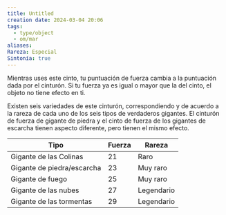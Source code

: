 ```yaml
---
title: Untitled
creation date: 2024-03-04 20:06
tags:
  - type/object
  - om/mar
aliases: 
Rareza: Especial
Sintonía: true
---
```

Mientras uses este cinto, tu puntuación de fuerza cambia a la puntuación dada por el cinturón. Si tu fuerza ya es igual o mayor que la del cinto, el objeto no tiene efecto en ti.

Existen seis variedades de este cinturón, correspondiendo y de acuerdo a la rareza de cada uno de los seis tipos de verdaderos gigantes.
El cinturón de fuerza de gigante de piedra y el cinto de fuerza de los gigantes de escarcha tienen aspecto diferente, pero tienen el mismo efecto.


| Tipo                       | Fuerza | Rareza     |
| -------------------------- | ------ | ---------- |
| Gigante de las Colinas     | 21     | Raro       |
| Gigante de piedra/escarcha | 23     | Muy raro   |
| Gigante de fuego           | 25     | Muy raro   |
| Gigante de las nubes <br>  | 27     | Legendario |
| Gigante de las tormentas   | 29     | Legendario |
